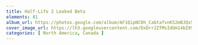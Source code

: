 ```yaml
---
title: Half-Life 2 Leaked Beta
elements: 81
album_url: https://photos.google.com/album/AF1QipNC0h_CabtafvnK52mBJQx5a6pQL4tgCyAGgTmg
cover_image_url: https://lh3.googleusercontent.com/DxDrr2ZfMsIdUm14bI9SLMS_b1PaC-veSBfb72eedIe21WfjEF_I8tGaAJOFwv0r2z3r77jdKq77xoLScsrPXmTs4GkML6FELHxdveTULzGc7b6_ZMAr6zy6A8PaJ_EB1AyYajc776CsqiWgpWZxMjAY2O8rbM8CFENFUORV2eYdlsNcmuAhh4fySED4X9Dj3EUYGjxbDkUqK2dbdzoH5vIQMwVNmdfzu0tkhKRh1Ja9yH2APdGICtecn6TjyC21LmSVh7IrWVSh2ZykNyq9i65ctprABRwCBPlxKjnvzlQMHrJhwXKg9jyHtFQpuPHKycLqUEnHNBkJJbHj_zsAZvANffaeZwxmAeTkv-fTCsh5JyBiUTE3kSDrVr9WqUQ70zukByFrA66Q5lPTs8SSVsUMCwwIlreyyhmVuJmJHKiIw1cprgUrX8viTn3alcZfDK5M3_sniZwO0dBZPocMVT4U59ggABVW3YP92jXVepSiIjfUoATfkMNEMkFNkPGBBxiqNwjzY8ldXDSQh_j9CN-nPWnuWQ4oGLKm-rkr_OS7rM3dDdd9ISSP7KV2oyBAiG4_GkjU8HDxu3BC_oHa1Du1fNRfq0P2wVgXvhaVR3zNdwSwy_xwrvxftOhkj20oXX2raIOkWoykaykUi6r0DFNb=s195-p-k-no
categories: [ North America, Canada ]
---
```

